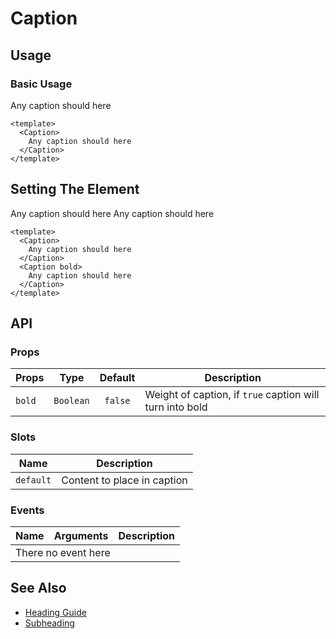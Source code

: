 <script setup>
    import Caption from './Caption.vue'
</script>

<style scoped lang="postcss">
  .preview {

  }
</style>
# Caption

## Usage

### Basic Usage

<preview>
  <Caption>
    Any caption should here
  </Caption>
</preview>

```vue
<template>
  <Caption>
    Any caption should here
  </Caption>
</template>
```

## Setting The Element

<preview class="flex-col">
  <Caption>
    Any caption should here
  </Caption>
  <Caption bold>
    Any caption should here
  </Caption>
</preview>

```vue
<template>
  <Caption>
    Any caption should here
  </Caption>
  <Caption bold>
    Any caption should here
  </Caption>
</template>
```

## API

### Props

| Props     |   Type    | Default    | Description                                              |
|-----------|:---------:|:----------:|----------------------------------------------------------|
| `bold`    | `Boolean` |  `false`   | Weight of caption, if `true` caption will turn into bold |

### Slots

| Name      | Description                 |
|-----------|-----------------------------|
| `default` | Content to place in caption |

### Events

<table>
  <thead>
    <tr>
      <th>Name</th>
      <th>Arguments</th>
      <th>Description</th>
    </tr>
  </thead>
  <tbody>
    <tr>
      <td colspan="3" class="text-center">There no event here</td>
    </tr>
  </tbody>
</table>

## See Also

- [Heading Guide](/heading/guide)
- [Subheading](/subheading/component)
